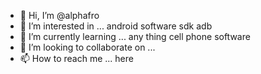 - 👋 Hi, I’m @alphafro
- 👀 I’m interested in ... android software sdk adb 
- 🌱 I’m currently learning ... any thing cell phone software
- 💞️ I’m looking to collaborate on ...
- 📫 How to reach me ... here

<!---
alphafro/alphafro is a ✨ special ✨ repository because its `README.md` (this file) appears on your GitHub profile.
You can click the Preview link to take a look at your changes.
--->
